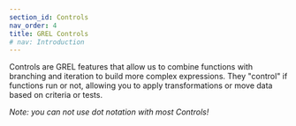 ```yaml
---
section_id: Controls
nav_order: 4
title: GREL Controls
# nav: Introduction
---
```


Controls are GREL features that allow us to combine functions with branching and iteration to build more complex expressions. 
They "control" if functions run or not, allowing you to apply transformations or move data based on criteria or tests.

*Note: you can not use dot notation with most Controls!*